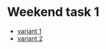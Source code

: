 # Weekend task 1
- [variant 1](file:///D:/BIK/Documents/GitHub/BIKJavaScript.github.io/elements_sum/element_sum_v1.html)
- [variant 2](file:///D:/BIK/Documents/GitHub/BIKJavaScript.github.io/elements_sum/element_sum_v2.html)
